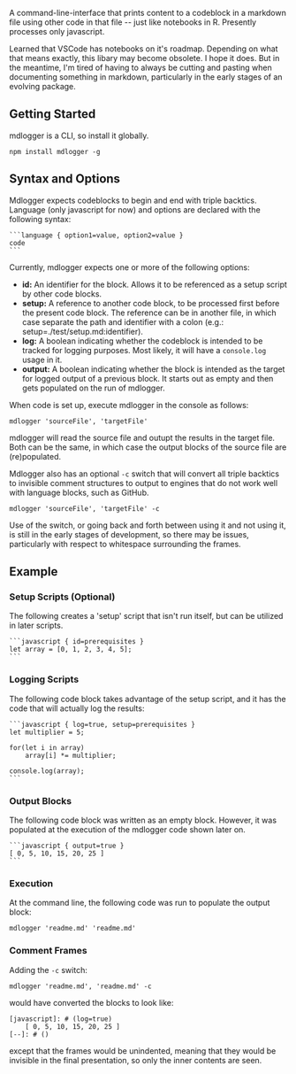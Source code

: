 A command-line-interface that prints content to a codeblock in a markdown file using other code in that file -- just like notebooks in R.  Presently processes only javascript. 

Learned that VSCode has notebooks on it's roadmap.  Depending on what that means exactly, this libary may become obsolete.  I hope it does.  But in the meantime, I'm tired of having to always be cutting and pasting when documenting something in markdown, particularly in the early stages of an evolving package.
 
## Getting Started

mdlogger is a CLI, so install it globally.

    npm install mdlogger -g

## Syntax and Options

Mdlogger expects codeblocks to begin and end with triple backtics.  Language (only javascript for now) and options are declared with the following syntax:

    ```language { option1=value, option2=value }
    code
    ```

Currently, mdlogger expects one or more of the following options:

* **id:** An identifier for the block.  Allows it to be referenced as a setup 
  script by other code blocks.
* **setup:** A reference to another code block, to be processed first before the
  present code block.  The reference can be in another file, in which case separate 
  the path and identifier with a colon (e.g.: setup=./test/setup.md:identifier).
* **log:** A boolean indicating whether the codeblock is intended to be tracked 
  for logging purposes.  Most likely, it will have a `console.log` usage in it.
* **output:** A boolean indicating whether the block is intended as the target for
  logged output of a previous block.  It starts out as empty and then gets 
  populated on the run of mdlogger.

When code is set up, execute mdlogger in the console as follows:

    mdlogger 'sourceFile', 'targetFile'

mdlogger will read the source file and outupt the results in the target file.  Both can be the same, in which case the output blocks of the source file are (re)populated.

Mdlogger also has an optional `-c` switch that will convert all triple backtics to invisible comment structures to output to engines that do not work well with language blocks, such as GitHub.

    mdlogger 'sourceFile', 'targetFile' -c

Use of the switch, or going back and forth between using it and not using it, is still in the early stages of development, so there may be issues, particularly with respect to whitespace surrounding the frames.

## Example

### Setup Scripts (Optional)

The following creates a 'setup' script that isn't run itself, but can be utilized in later scripts.

    ```javascript { id=prerequisites }
    let array = [0, 1, 2, 3, 4, 5];
    ```

### Logging Scripts

The following code block takes advantage of the setup script, and it has the code that will actually log the results:

    ```javascript { log=true, setup=prerequisites }
    let multiplier = 5;
    
    for(let i in array)
        array[i] *= multiplier;

    console.log(array);
    ```

### Output Blocks

The following code block was written as an empty block.  However, it was populated at the execution of the mdlogger code shown later on.

    ```javascript { output=true }
    [ 0, 5, 10, 15, 20, 25 ]
    ```

### Execution

At the command line, the following code was run to populate the output block:

    mdlogger 'readme.md' 'readme.md'

### Comment Frames

Adding the `-c` switch:

    mdlogger 'readme.md', 'readme.md' -c

would have converted the blocks to look like:

    [javascript]: # (log=true)
        [ 0, 5, 10, 15, 20, 25 ]
    [--]: # ()

except that the frames would be unindented, meaning that they would be invisible in the final presentation, so only the inner contents are seen.
